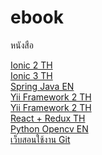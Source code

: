 # ebook
หนังสือ
<div>
  <a href='https://drive.google.com/file/d/1BCqEcHx9p2cutnX-KI849Cs40ajI__1O/view?usp=sharing' target='_blank'>Ionic 2 TH</a>
</div>
<div>
  <a href='https://drive.google.com/file/d/13rC_uz_XbH9zodcbE16BTKluR5fPNOtg/view?usp=sharing' target='_blank'>Ionic 3 TH</a>
</div>
<div>
  <a href='https://drive.google.com/file/d/1o8HAxCHzWGrhebPRrC0cAk4HXvgUi2Ab/view?usp=sharing' target='_blank'>Spring Java EN</a>
</div>
<div>
  <a href='https://drive.google.com/file/d/1kLkyz7pmegrMJr4nSoMB7Qi2pB9vAYxw/view?usp=sharing' target='_blank'>Yii Framework 2 TH</a>
</div>
<div>
  <a href='https://drive.google.com/file/d/1kLkyz7pmegrMJr4nSoMB7Qi2pB9vAYxw/view?usp=sharing' target='_blank'>Yii Framework 2 TH</a>
</div>
<div>
  <a href='https://drive.google.com/drive/folders/14iqAS4TiYFoSzHF4reNof9fGLmd6Cu_V?usp=sharing' target='_blank'>React + Redux TH</a>
</div>
<div>
  <a href='https://drive.google.com/drive/folders/1eLTID9cgsFlJV_LFnfTPq9FL0xuxtWg9?usp=sharing' target='_blank'>Python Opencv EN</a>
</div>
<div>
  <a href="https://medium.com/@pakin/git-%E0%B8%84%E0%B8%B7%E0%B8%AD%E0%B8%AD%E0%B8%B0%E0%B9%84%E0%B8%A3-git-is-your-friend-c609c5f8efea">เว็บสอนใช้งาน Git </a>
</div>

